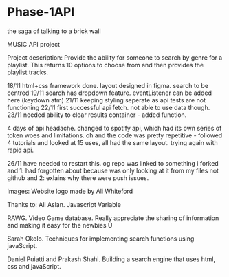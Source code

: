 # Phase-1API
the saga of talking to a brick wall

MUSIC API project

Project description: Provide the ability for someone to search by genre for a playlist. This returns 10 options to choose from and then provides the playlist tracks.

18/11 html+css framework done. layout designed in figma. search to be centred
19/11 search has dropdown feature. eventListener can be added here (keydown atm)
21/11 keeping styling seperate as api tests are not functioning
22/11 first successful api fetch. not able to use data though.
23/11 needed ability to clear results container - added function.

4 days of api headache. changed to spotify api, which had its own series of token woes and limitations. oh and the code was pretty repetitive - followed 4 tutorials and looked at 15 uses, all had the same layout. trying again with rapid api.

26/11 have needed to restart this. og repo was linked to something i forked and 1: had forgotten about because was only looking at it from my files not github and 2: exlains why there were push issues.

Images:
Website logo made by Ali Whiteford

Thanks to:
Ali Aslan. Javascript Variable

RAWG. Video Game database. Really appreciate the sharing of information and making it easy for the newbies Ü 

Sarah Okolo. Techniques for implementing search functions using javaScript.

Daniel Puiatti and Prakash Shahi. Building a search engine that uses html, css and javaScript.




